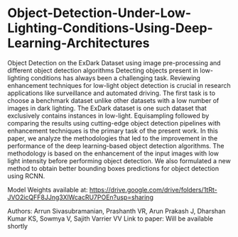 # Object-Detection-Under-Low-Lighting-Conditions-Using-Deep-Learning-Architectures
Object Detection on the ExDark Dataset using image pre-processing and different object detection algorithms
Detecting objects present in low-lighting conditions has always been a challenging task. 
Reviewing enhancement techniques for low-light object detection is crucial in research applications like surveillance and automated driving.
The first task is to choose a benchmark dataset unlike other datasets with a low number of images in dark lighting. 
The ExDark dataset is one such dataset that exclusively contains instances in low-light. 
Equisampling followed by comparing the results using cutting-edge object detection pipelines with enhancement
techniques is the primary task of the present work. In this paper, we analyze the methodologies that led to the improvement in the performance of the deep learning-based object detection algorithms. 
The methodology is based on the enhancement of the input images with low light intensity before performing object detection. 
We also formulated a new method to obtain better bounding boxes predictions for object detection using RCNN.


Model Weights available at: https://drive.google.com/drive/folders/1tRt-JVO2icQFF8JJng3XlWcacRU7POEn?usp=sharing

Authors: Arrun Sivasubramanian, Prashanth VR, Arun Prakash J, Dharshan Kumar KS, Sowmya V, Sajith Varrier VV
Link to paper: Will be available shortly
